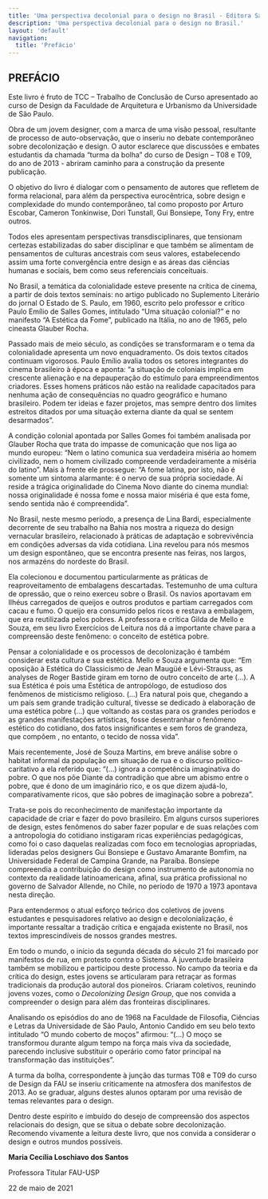 ```yaml
---
title: 'Uma perspectiva decolonial para o design no Brasil - Editora Sabiá'
description: 'Uma perspectiva decolonial para o design no Brasil.'
layout: 'default'
navigation:
  title: 'Prefácio'
---
```


<link rel="stylesheet" href="/9786599492907/css/base.css">

## PREFÁCIO

Este livro é fruto de TCC – Trabalho de Conclusão de Curso apresentado ao curso de Design da Faculdade de Arquitetura e Urbanismo da Universidade de São Paulo.

Obra de um jovem designer, com a marca de uma visão pessoal, resultante de processo de auto-observação, que o inseriu no debate contemporâneo sobre decolonização e design. O autor esclarece que discussões e embates estudantis da chamada “turma da bolha” do curso de Design – T08 e T09, do ano de 2013 - abriram caminho para a construção da presente publicação.

O objetivo do livro é dialogar com o pensamento de autores que refletem de forma relacional, para além da perspectiva eurocêntrica, sobre design e complexidade do mundo contemporâneo, tal como proposto por Arturo Escobar, Cameron Tonkinwise, Dori Tunstall, Gui Bonsiepe, Tony Fry, entre outros.

Todos eles apresentam perspectivas transdisciplinares, que tensionam certezas estabilizadas do saber disciplinar e que também se alimentam de pensamentos de culturas ancestrais com seus valores, estabelecendo assim uma forte convergência entre design e as áreas das ciências humanas e sociais, bem como seus referenciais conceituais.

No Brasil, a temática da colonialidade esteve presente na crítica de cinema, a partir de dois textos seminais: no artigo publicado no Suplemento Literário do jornal O Estado de S. Paulo, em 1960, escrito pelo professor e crítico Paulo Emílio de Salles Gomes, intitulado “Uma situação colonial?” e no manifesto “A Estética da Fome”, publicado na Itália, no ano de 1965, pelo cineasta Glauber Rocha.

Passado mais de meio século, as condições se transformaram e o tema da colonialidade apresenta um novo enquadramento. Os dois textos citados continuam vigorosos. Paulo Emílio avalia todos os setores integrantes do cinema brasileiro à época e aponta: “a situação de coloniais implica em crescente alienação e na depauperação do estímulo para empreendimentos criadores. Esses homens práticos não estão na realidade capacitados para nenhuma ação de consequências no quadro geográfico e humano brasileiro. Podem ter ideias e fazer projetos, mas sempre dentro dos limites estreitos ditados por uma situação externa diante da qual se sentem desarmados”.

A condição colonial apontada por Salles Gomes foi também analisada por Glauber Rocha que trata do impasse de comunicação que nos liga ao mundo europeu: “Nem o latino comunica sua verdadeira miséria ao homem civilizado, nem o homem civilizado compreende verdadeiramente a miséria do latino”. Mais à frente ele prossegue: “A fome latina, por isto, não é somente um sintoma alarmante: é o nervo de sua própria sociedade. Aí reside a trágica originalidade do Cinema Novo diante do cinema mundial: nossa originalidade é nossa fome e nossa maior miséria é que esta fome, sendo sentida não é compreendida”.

No Brasil, neste mesmo período, a presença de Lina Bardi, especialmente decorrente de seu trabalho na Bahia nos mostra a riqueza do design vernacular brasileiro, relacionado à práticas de adaptação e sobrevivência em condições adversas da vida cotidiana. Lina revelou para nós mesmos um design espontâneo, que se encontra presente nas feiras, nos largos, nos armazéns do nordeste do Brasil.

Ela colecionou e documentou particularmente as práticas de reaproveitamento de embalagens descartadas. Testemunho de uma cultura de opressão, que o reino exerceu sobre o Brasil. Os navios aportavam em Ilhéus carregados de queijos e outros produtos e partiam carregados com cacau e fumo. O queijo era consumido pelos ricos e restava a embalagem, que era reutilizada pelos pobres. A professora e crítica Gilda de Mello e Souza, em seu livro Exercícios de Leitura nos dá a importante chave para a compreensão deste fenômeno: o conceito de estética pobre.

Pensar a colonialidade e os processos de decolonização é também considerar esta cultura e sua estética. Mello e Souza argumenta que: “Em oposição à Estética do Classicismo de Jean Maugüé e Lévi-Strauss, as analyses de Roger Bastide giram em torno de outro conceito de arte (…). A sua Estética é pois uma Estética de antropólogo, de estudioso dos fenômenos de misticismo religioso. (…) Era natural pois que, chegando a um país sem grande tradição cultural, tivesse se dedicado à elaboração de uma estética pobre (…) que voltando as costas para os grandes períodos e as grandes manifestações artísticas, fosse desentranhar o fenômeno estético do cotidiano, dos fatos insignificantes e sem foros de grandeza, que compõem , no entanto, o tecido de nossa vida”.

Mais recentemente, José de Souza Martins, em breve análise sobre o habitat informal da população em situação de rua e o discurso político-caritativo a ela referido que: “(…) ignora a competência imaginativa do pobre. O que nos põe Diante da contradição que abre um abismo entre o pobre, que é dono de um imaginário rico, e os que dizem ajudá-lo, comparativamente ricos, que são pobres de imaginação sobre a pobreza”.

Trata-se pois do reconhecimento de manifestação importante da capacidade de criar e fazer do povo brasileiro. Em alguns cursos superiores de design, estes fenômenos do saber fazer popular e de suas relações com a antropologia do cotidiano instigaram ricas experiências pedagógicas, como foi o caso daquelas realizadas com foco em tecnologias apropriadas, lideradas pelos designers Gui Bonsiepe e Gustavo Amarante Bomfim, na Universidade Federal de Campina Grande, na Paraíba. Bonsiepe compreendia a contribuição do design como instrumento de autonomia no contexto da realidade latinoamericana, afinal, sua prática profissional no governo de Salvador Allende, no Chile, no período de 1970 a 1973 apontava nesta direção.

Para entendermos o atual esforço teórico dos coletivos de jovens estudantes e pesquisadores relativo ao design e decolonialização, é importante ressaltar a tradição crítica e engajada existente no Brasil, nos textos imprescindíveis de nossos grandes mestres.

Em todo o mundo, o início da segunda década do século 21 foi marcado por manifestos de rua, em protesto contra o Sistema. A juventude brasileira também se mobilizou e participou deste processo. No campo da teoria e da crítica do design, estes jovens se articularam para retraçar as formas tradicionais da produção autoral dos pioneiros. Criaram coletivos, reunindo jovens vozes, como o _Decolonizing Design Group_, que nos convida a compreender o design para além das fronteiras disciplinares.

Analisando os episódios do ano de 1968 na Faculdade de Filosofia, Ciências e Letras da Universidade de São Paulo, Antonio Candido em seu belo texto intitulado “O mundo coberto de moços” afirmou: “(…) O moço se transformou durante algum tempo na força mais viva da sociedade, parecendo inclusive substituir o operário como fator principal na transformação das instituições”.

A turma da bolha, correspondente à junção das turmas T08 e T09 do curso de Design da FAU se inseriu criticamente na atmosfera dos manifestos de 2013. Ao se graduar, alguns destes alunos optaram por uma revisão de temas relevantes para o design.

Dentro deste espírito e imbuído do desejo de compreensão dos aspectos relacionais do design, que se situa o debate sobre decolonização. Recomendo vivamente a leitura deste livro, que nos convida a considerar o design e outros mundos possíveis.

**Maria Cecília Loschiavo dos Santos**

Professora Titular FAU-USP

22 de maio de 2021
